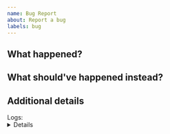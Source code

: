```yaml
---
name: Bug Report
about: Report a bug
labels: bug
---
```


## What happened?

## What should've happened instead?

## Additional details

<summary>
Logs:
<details>
<pre>
# Python Code.
</pre>
</details>
</summary>
